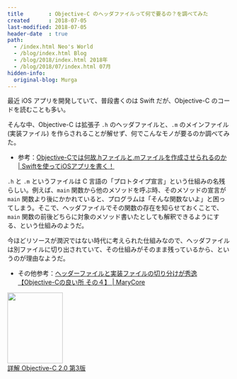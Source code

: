 ```yaml
---
title        : Objective-C のヘッダファイルって何で要るの？を調べてみた
created      : 2018-07-05
last-modified: 2018-07-05
header-date  : true
path:
  - /index.html Neo's World
  - /blog/index.html Blog
  - /blog/2018/index.html 2018年
  - /blog/2018/07/index.html 07月
hidden-info:
  original-blog: Murga
---
```


最近 iOS アプリを開発していて、普段書くのは Swift だが、Objective-C のコードを読むことも多い。

そんな中、Objective-C は拡張子 `.h` のヘッダファイルと、`.m` のメインファイル (実装ファイル) を作らされることが解せず、何でこんなモノが要るのか調べてみた。

- 参考：[Objective-Cでは何故.hファイルと.mファイルを作成させられるのか | Swiftを使ってiOSアプリを書く！](http://swift.programming.jp/?p=38)

`.h` と `.m` というファイルは C 言語の「プロトタイプ宣言」という仕組みの名残らしい。例えば、`main` 関数から他のメソッドを呼ぶ時、そのメソッドの宣言が `main` 関数より後にかかれていると、プログラムは「そんな関数ないよ」と困ってしまう。そこで、ヘッダファイルでその関数の存在を知らせておくことで、`main` 関数の前後どちらに対象のメソッド書いたとしても解釈できるようにする、という仕組みのようだ。

今ほどリソースが潤沢ではない時代に考えられた仕組みなので、ヘッダファイルは別ファイルに切り出されていて、その仕組みがそのまま残っているから、というのが理由なようだ。

- その他参考：[ヘッダーファイルと実装ファイルの切り分けが秀逸【Objective-Cの良い所 その４】 | MaryCore](http://marycore.jp/prog/objective-c/header-file-for-minimalism/)

<div class="ad-amazon">
  <div class="ad-amazon-image">
    <a href="https://www.amazon.co.jp/dp/B00GJGOPDW?tag=neos21-22&amp;linkCode=osi&amp;th=1&amp;psc=1">
      <img src="https://m.media-amazon.com/images/I/41GFjcTcPvL._SL160_.jpg" width="125" height="160">
    </a>
  </div>
  <div class="ad-amazon-info">
    <div class="ad-amazon-title">
      <a href="https://www.amazon.co.jp/dp/B00GJGOPDW?tag=neos21-22&amp;linkCode=osi&amp;th=1&amp;psc=1">詳解 Objective-C 2.0 第3版</a>
    </div>
  </div>
</div>
